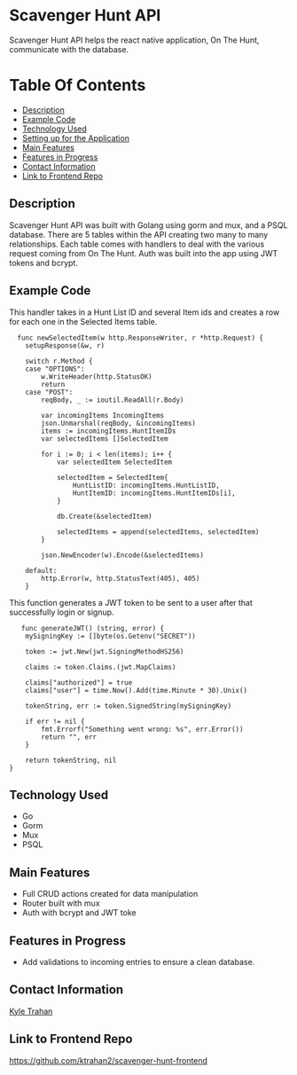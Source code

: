 # Scavenger Hunt API

Scavenger Hunt API helps the react native application, On The Hunt, communicate with the database. 

# Table Of Contents 
- [Description](https://github.com/ktrahan2/scavenger-hunt-backend/tree/main#description)
- [Example Code](https://github.com/ktrahan2/scavenger-hunt-backend/tree/main#example-code)
- [Technology Used](https://github.com/ktrahan2/scavenger-hunt-backend/tree/main#technology-used)
- [Setting up for the Application](https://github.com/ktrahan2/spacey-bois-backend/tree/main#setting-up-for-the-application)
- [Main Features](https://github.com/ktrahan2/scavenger-hunt-backend/tree/main#main-features)
- [Features in Progress](https://github.com/ktrahan2/scavenger-hunt-backend/tree/main#features-in-progress)
- [Contact Information](https://github.com/ktrahan2/scavenger-hunt-backend/tree/main#contact-information)
- [Link to Frontend Repo](https://github.com/ktrahan2/scavenger-hunt-backend/tree/main#link-to-frontend-repo)

## Description

Scavenger Hunt API was built with Golang using gorm and mux, and a PSQL database. There are 5 tables within the API creating two many to many relationships.
Each table comes with handlers to deal with the various request coming from On The Hunt. Auth was built into the app using JWT tokens and bcrypt. 

## Example Code 
This handler takes in a Hunt List ID and several Item ids and creates a row for each one in the Selected Items table. 
```
  func newSelectedItem(w http.ResponseWriter, r *http.Request) {
	setupResponse(&w, r)

	switch r.Method {
	case "OPTIONS":
		w.WriteHeader(http.StatusOK)
		return
	case "POST":
		reqBody, _ := ioutil.ReadAll(r.Body)

		var incomingItems IncomingItems
		json.Unmarshal(reqBody, &incomingItems)
		items := incomingItems.HuntItemIDs
		var selectedItems []SelectedItem

		for i := 0; i < len(items); i++ {
			var selectedItem SelectedItem

			selectedItem = SelectedItem{
				HuntListID: incomingItems.HuntListID,
				HuntItemID: incomingItems.HuntItemIDs[i],
			}

			db.Create(&selectedItem)

			selectedItems = append(selectedItems, selectedItem)
		}

		json.NewEncoder(w).Encode(&selectedItems)

	default:
		http.Error(w, http.StatusText(405), 405)
	}
```
This function generates a JWT token to be sent to a user after that successfully login or signup.
```
   func generateJWT() (string, error) {
	mySigningKey := []byte(os.Getenv("SECRET"))

	token := jwt.New(jwt.SigningMethodHS256)

	claims := token.Claims.(jwt.MapClaims)

	claims["authorized"] = true
	claims["user"] = time.Now().Add(time.Minute * 30).Unix()

	tokenString, err := token.SignedString(mySigningKey)

	if err != nil {
		fmt.Errorf("Something went wrong: %s", err.Error())
		return "", err
	}

	return tokenString, nil
}
```

## Technology Used

- Go
- Gorm
- Mux
- PSQL

## Main Features

- Full CRUD actions created for data manipulation
- Router built with mux
- Auth with bcrypt and JWT toke

## Features in Progress

- Add validations to incoming entries to ensure a clean database. 

## Contact Information

[Kyle Trahan](https://www.linkedin.com/in/kyle-trahan-8384678b/)

## Link to Frontend Repo
https://github.com/ktrahan2/scavenger-hunt-frontend



